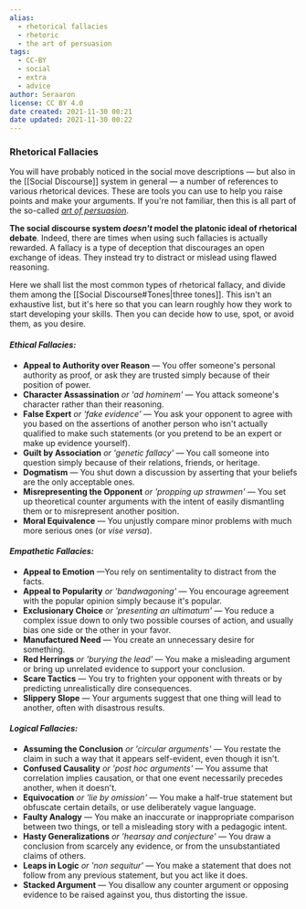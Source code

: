```yaml
---
alias:
  - rhetorical fallacies
  - rhetoric
  - the art of persuasion
tags:
  - CC-BY
  - social
  - extra
  - advice
author: Seraaron
license: CC BY 4.0
date created: 2021-11-30 00:21
date updated: 2021-11-30 00:22
---
```


### Rhetorical Fallacies

You will have probably noticed in the social move descriptions — but also in the [[Social Discourse]] system in general — a number of references to various rhetorical devices. These are tools you can use to help you raise points and make your arguments. If you're not familiar, then this is all part of the so-called _[art of persuasion](https://en.wikipedia.org/wiki/Rhetoric)_.

**The social discourse system _doesn't_ model the platonic ideal of rhetorical debate**. Indeed, there are times when using such fallacies is actually rewarded. A fallacy is a type of deception that  discourages an open exchange of ideas. They instead try to distract or mislead using flawed reasoning.

Here we shall list the most common types of rhetorical fallacy, and divide them among the [[Social Discourse#Tones|three tones]]. This isn't an exhaustive list, but it's here so that you can learn roughly how they work to start developing your skills. Then you can decide how to use, spot, or avoid them, as you desire.

#### _Ethical Fallacies:_

- **Appeal to Authority over Reason** — You offer someone's personal authority as proof, or ask they are trusted simply because of their position of power.
- **Character Assassination** _or 'ad hominem'_ — You attack someone's character rather than their reasoning.
- **False Expert** _or 'fake evidence'_ — You ask your opponent to agree with you based on the assertions of another person who isn't actually qualified to make such statements (or you pretend to be an expert or make up evidence yourself).
- **Guilt by Association** _or 'genetic fallacy'_ — You call someone into question simply because of their relations, friends, or heritage.
- **Dogmatism** — You shut down a discussion by asserting that your beliefs are the only acceptable ones.
- **Misrepresenting the Opponent** _or 'propping up strawmen'_ — You set up theoretical counter arguments with the intent of easily dismantling them or to misrepresent another position.
- **Moral Equivalence** — You unjustly compare minor problems with much more serious ones (or _vise versa_).

#### _Empathetic Fallacies:_

- **Appeal to Emotion** —You rely on sentimentality to distract from the facts.
- **Appeal to Popularity** _or 'bandwagoning'_ — You encourage agreement with the popular opinion simply because it's popular.
- **Exclusionary Choice** _or 'presenting an ultimatum'_ — You reduce a complex issue down to only two possible courses of action, and usually bias one side or the other in your favor.
- **Manufactured Need** — You create an unnecessary desire for something.
- **Red Herrings** _or 'burying the lead'_ — You make a misleading argument or bring up unrelated evidence to support your conclusion.
- **Scare Tactics** — You try to frighten your opponent with threats or by predicting unrealistically dire consequences.
- **Slippery Slope** — Your arguments suggest that one thing will lead to another, often with disastrous results.

#### _Logical Fallacies:_

- **Assuming the Conclusion** _or 'circular arguments'_ — You restate the claim in such a way that it appears self-evident, even though it isn't.
- **Confused Causality** _or 'post hoc arguments'_ — You assume that correlation implies causation, or that one event necessarily precedes another, when it doesn't.
- **Equivocation** _or 'lie by omission'_ — You make a half-true statement but obfuscate certain details, or use deliberately vague language.
- **Faulty Analogy** — You make an inaccurate or inappropriate comparison between two things, or tell a misleading story with a pedagogic intent.
- **Hasty Generalizations** _or 'hearsay and conjecture'_ — You draw a conclusion from scarcely any evidence, or from the unsubstantiated claims of others.
- **Leaps in Logic** _or 'non sequitur'_ — You make a statement that does not follow from any previous statement, but you act like it does.
- **Stacked Argument** — You disallow any counter argument or opposing evidence to be raised against you, thus distorting the issue.

